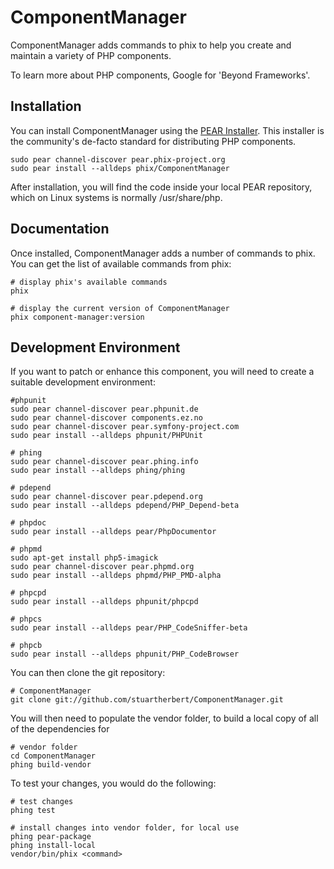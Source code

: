 ComponentManager
================

ComponentManager adds commands to phix to help you create and maintain a variety of PHP components.

To learn more about PHP components, Google for 'Beyond Frameworks'.

Installation
------------

You can install ComponentManager using the [PEAR Installer](http://pear.php.net). This installer is the community's de-facto standard for distributing PHP components.

    sudo pear channel-discover pear.phix-project.org
    sudo pear install --alldeps phix/ComponentManager

After installation, you will find the code inside your local PEAR repository, which on Linux systems is normally /usr/share/php.

Documentation
-------------

Once installed, ComponentManager adds a number of commands to phix. You can get the list of available commands from phix:

    # display phix's available commands
    phix

    # display the current version of ComponentManager
    phix component-manager:version

Development Environment
-----------------------

If you want to patch or enhance this component, you will need to create a suitable development environment:

    #phpunit
    sudo pear channel-discover pear.phpunit.de
    sudo pear channel-discover components.ez.no
    sudo pear channel-discover pear.symfony-project.com
    sudo pear install --alldeps phpunit/PHPUnit

    # phing
    sudo pear channel-discover pear.phing.info
    sudo pear install --alldeps phing/phing

    # pdepend
    sudo pear channel-discover pear.pdepend.org
    sudo pear install --alldeps pdepend/PHP_Depend-beta

    # phpdoc
    sudo pear install --alldeps pear/PhpDocumentor

    # phpmd
    sudo apt-get install php5-imagick
    sudo pear channel-discover pear.phpmd.org
    sudo pear install --alldeps phpmd/PHP_PMD-alpha

    # phpcpd
    sudo pear install --alldeps phpunit/phpcpd

    # phpcs
    sudo pear install --alldeps pear/PHP_CodeSniffer-beta

    # phpcb
    sudo pear install --alldeps phpunit/PHP_CodeBrowser

You can then clone the git repository:

    # ComponentManager
    git clone git://github.com/stuartherbert/ComponentManager.git

You will then need to populate the vendor folder, to build a local copy of all of the dependencies for 

    # vendor folder
    cd ComponentManager
    phing build-vendor

To test your changes, you would do the following:

    # test changes
    phing test
    
    # install changes into vendor folder, for local use
    phing pear-package
    phing install-local
    vendor/bin/phix <command>
